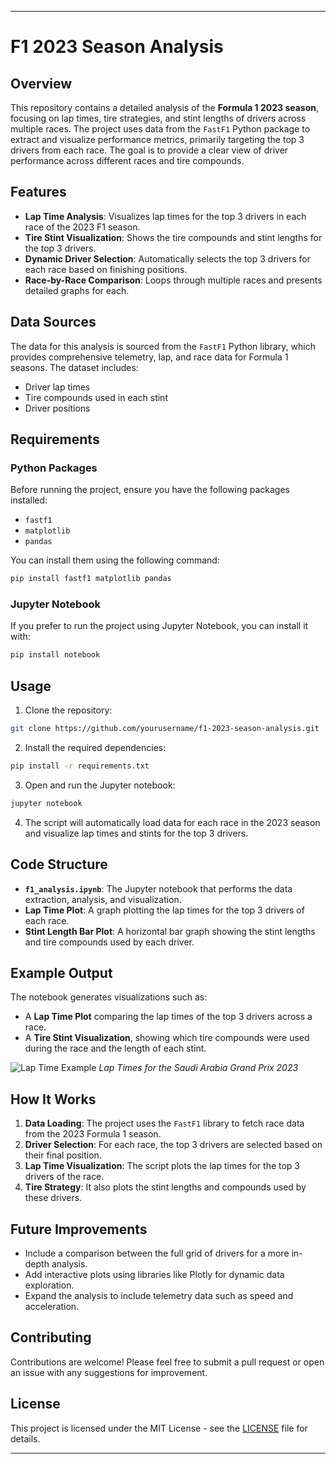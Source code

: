

---

# F1 2023 Season Analysis

## Overview

This repository contains a detailed analysis of the **Formula 1 2023 season**, focusing on lap times, tire strategies, and stint lengths of drivers across multiple races. The project uses data from the `FastF1` Python package to extract and visualize performance metrics, primarily targeting the top 3 drivers from each race. The goal is to provide a clear view of driver performance across different races and tire compounds.

## Features

- **Lap Time Analysis**: Visualizes lap times for the top 3 drivers in each race of the 2023 F1 season.
- **Tire Stint Visualization**: Shows the tire compounds and stint lengths for the top 3 drivers.
- **Dynamic Driver Selection**: Automatically selects the top 3 drivers for each race based on finishing positions.
- **Race-by-Race Comparison**: Loops through multiple races and presents detailed graphs for each.

## Data Sources

The data for this analysis is sourced from the `FastF1` Python library, which provides comprehensive telemetry, lap, and race data for Formula 1 seasons. The dataset includes:
- Driver lap times
- Tire compounds used in each stint
- Driver positions

## Requirements

### Python Packages

Before running the project, ensure you have the following packages installed:
- `fastf1`
- `matplotlib`
- `pandas`

You can install them using the following command:

```bash
pip install fastf1 matplotlib pandas
```

### Jupyter Notebook

If you prefer to run the project using Jupyter Notebook, you can install it with:

```bash
pip install notebook
```

## Usage

1. Clone the repository:

```bash
git clone https://github.com/yourusername/f1-2023-season-analysis.git
```

2. Install the required dependencies:

```bash
pip install -r requirements.txt
```

3. Open and run the Jupyter notebook:

```bash
jupyter notebook
```

4. The script will automatically load data for each race in the 2023 season and visualize lap times and stints for the top 3 drivers.

## Code Structure

- **`f1_analysis.ipynb`**: The Jupyter notebook that performs the data extraction, analysis, and visualization.
- **Lap Time Plot**: A graph plotting the lap times for the top 3 drivers of each race.
- **Stint Length Bar Plot**: A horizontal bar graph showing the stint lengths and tire compounds used by each driver.

## Example Output

The notebook generates visualizations such as:
- A **Lap Time Plot** comparing the lap times of the top 3 drivers across a race.
- A **Tire Stint Visualization**, showing which tire compounds were used during the race and the length of each stint.

![Lap Time Example](example-laptimes.png)
*Lap Times for the Saudi Arabia Grand Prix 2023*

## How It Works

1. **Data Loading**: The project uses the `FastF1` library to fetch race data from the 2023 Formula 1 season.
2. **Driver Selection**: For each race, the top 3 drivers are selected based on their final position.
3. **Lap Time Visualization**: The script plots the lap times for the top 3 drivers of the race.
4. **Tire Strategy**: It also plots the stint lengths and compounds used by these drivers.

## Future Improvements

- Include a comparison between the full grid of drivers for a more in-depth analysis.
- Add interactive plots using libraries like Plotly for dynamic data exploration.
- Expand the analysis to include telemetry data such as speed and acceleration.

## Contributing

Contributions are welcome! Please feel free to submit a pull request or open an issue with any suggestions for improvement.

## License

This project is licensed under the MIT License - see the [LICENSE](LICENSE) file for details.

---
